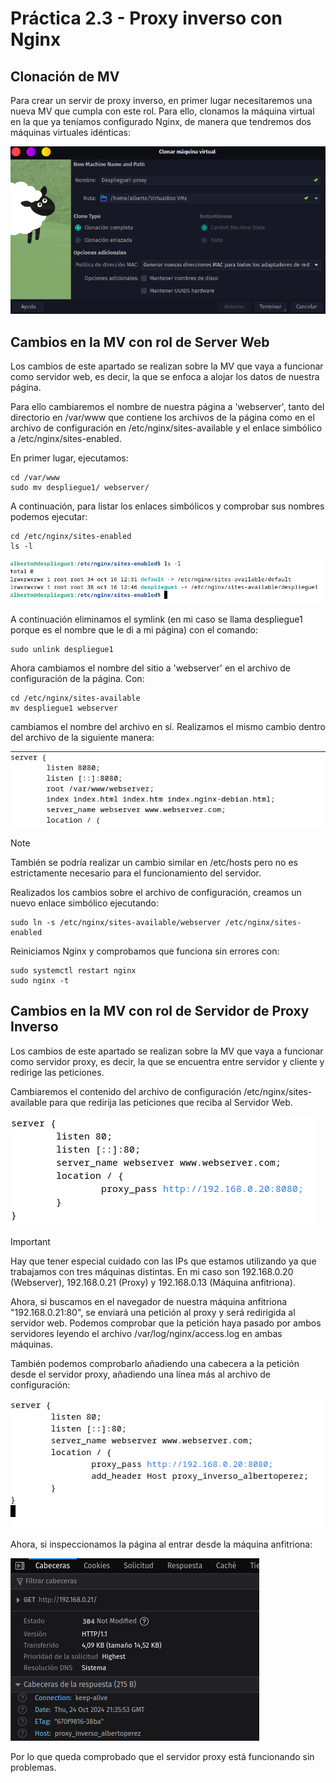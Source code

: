 # Práctica 2.3 - Proxy inverso con Nginx

## Clonación de MV

Para crear un servir de proxy inverso, en primer lugar necesitaremos una nueva MV que 
cumpla con este rol. Para ello, clonamos la máquina virtual en la que ya teníamos 
configurado Nginx, de manera que tendremos dos máquinas virtuales idénticas:

![Clonar MV](./images/00clonacion_mv.png)

## Cambios en la MV con rol de Server Web

Los cambios de este apartado se realizan sobre la MV que vaya a funcionar como servidor web, 
es decir, la que se enfoca a alojar los datos de nuestra página.

Para ello cambiaremos el nombre de nuestra página a 'webserver', tanto del directorio 
en /var/www que contiene los archivos de la página como en el archivo de configuración en 
/etc/nginx/sites-available y el enlace simbólico a /etc/nginx/sites-enabled.

En primer lugar, ejecutamos:
```console
cd /var/www
sudo mv despliegue1/ webserver/
```

A continuación, para listar los enlaces simbólicos y comprobar sus nombres podemos ejecutar:
```console
cd /etc/nginx/sites-enabled
ls -l
```

![Listar symlinks](./images/01listar_enlaces.png)

A continuación eliminamos el symlink (en mi caso se llama despliegue1 porque es el nombre 
que le di a mi página) con el comando:
```console
sudo unlink despliegue1
```

Ahora cambiamos el nombre del sitio a 'webserver' en el archivo de configuración de 
la página. Con: 
```console
cd /etc/nginx/sites-available
mv despliegue1 webserver
```
cambiamos el nombre del archivo en sí. Realizamos el mismo cambio dentro del archivo de la siguiente manera:

![Archivo configuración webserver](./images/02conf_webserver.png)

> [!NOTE]
> También se podría realizar un cambio similar en /etc/hosts pero no es 
> estrictamente necesario para el funcionamiento del servidor.

Realizados los cambios sobre el archivo de configuración, creamos un nuevo enlace simbólico ejecutando:
```console
sudo ln -s /etc/nginx/sites-available/webserver /etc/nginx/sites-enabled
```

Reiniciamos Nginx y comprobamos que funciona sin errores con:
```console
sudo systemctl restart nginx
sudo nginx -t
```

## Cambios en la MV con rol de Servidor de Proxy Inverso

Los cambios de este apartado se realizan sobre la MV que vaya a funcionar como servidor proxy, 
es decir, la que se encuentra entre servidor y cliente y redirige las peticiones.

Cambiaremos el contenido del archivo de configuración /etc/nginx/sites-available para que redirija 
las peticiones que reciba al Servidor Web.

![Archivo configuración Servidor Web](./images/03conf_proxy.png)

> [!IMPORTANT]
> Hay que tener especial cuidado con las IPs que estamos utilizando ya que trabajamos con tres 
> máquinas distintas. En mi caso son 192.168.0.20 (Webserver), 192.168.0.21 (Proxy) y 
> 192.168.0.13 (Máquina anfitriona).

Ahora, si buscamos en el navegador de nuestra máquina anfitriona "192.168.0.21:80", se enviará 
una petición al proxy y será redirigida al servidor web. Podemos comprobar que la petición haya pasado 
por ambos servidores leyendo el archivo /var/log/nginx/access.log en ambas máquinas.

También podemos comprobarlo añadiendo una cabecera a la petición desde el servidor proxy, añadiendo 
una línea más al archivo de configuración:

![Archivo con header](./images/04conf_header.png)

Ahora, si inspeccionamos la página al entrar desde la máquina anfitriona:

![Página con header](./images/05header_host.png)

Por lo que queda comprobado que el servidor proxy está funcionando sin problemas.